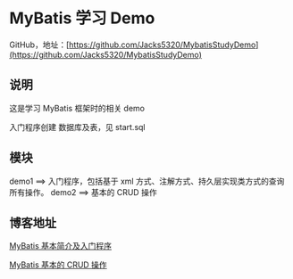 # MyBatis 学习 Demo

GitHub，地址：[https://github.com/Jacks5320/MybatisStudyDemo](https://github.com/Jacks5320/MybatisStudyDemo)

## 说明

这是学习 MyBatis 框架时的相关 demo

入门程序创建 数据库及表，见 start.sql

## 模块

demo1 ==> 入门程序，包括基于 xml 方式、注解方式、持久层实现类方式的查询所有操作。
demo2 ==> 基本的 CRUD 操作

## 博客地址

[MyBatis 基本简介及入门程序](https://blog.csdn.net/qq_44713454/article/details/103020636)

[MyBatis 基本的 CRUD 操作](https://blog.csdn.net/qq_44713454/article/details/108262486)
